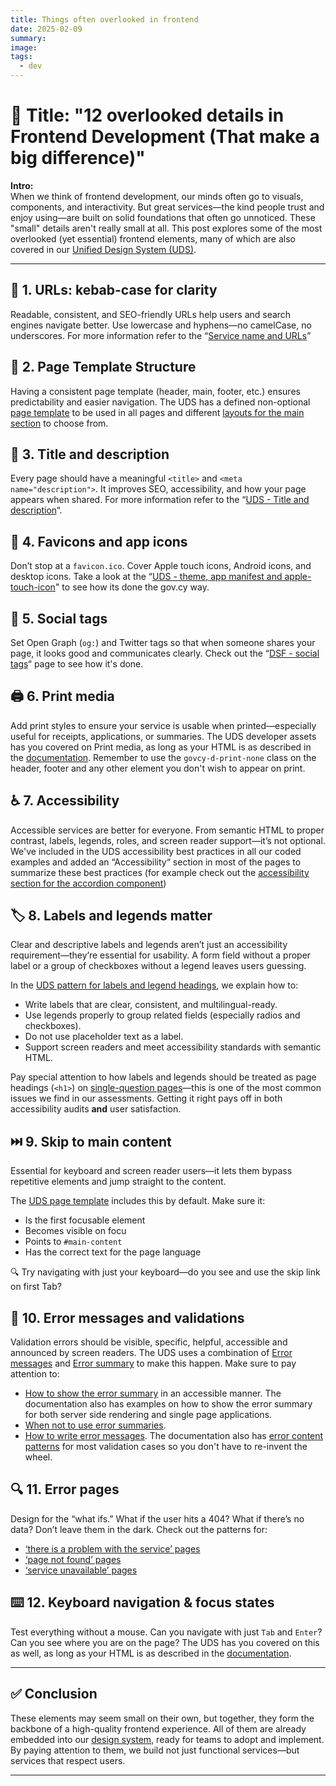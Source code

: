 ```yaml
---
title: Things often overlooked in frontend
date: 2025-02-09
summary: 
image: 
tags:
  - dev
---
```

# 🧠 Title: "12 overlooked details in Frontend Development (That make a big difference)"

**Intro:**  
When we think of frontend development, our minds often go to visuals, components, and interactivity. But great services—the kind people trust and enjoy using—are built on solid foundations that often go unnoticed. These "small" details aren't really small at all. This post explores some of the most overlooked (yet essential) frontend elements, many of which are also covered in our [Unified Design System (UDS)](https://gov-cy.github.io/govcy-design-system-docs/).

---

## 🧭 1. URLs: kebab-case for clarity

Readable, consistent, and SEO-friendly URLs help users and search engines navigate better. Use lowercase and hyphens—no camelCase, no underscores. For more information refer to the “[Service name and URLs](https://dsf.dmrid.gov.cy/2022/05/09/content-design-standards-for-services/#service-name-and-urls)” 

## 🧩 2. Page Template Structure

Having a consistent page template (header, main, footer, etc.) ensures predictability and easier navigation. The UDS has a defined non-optional [page template](https://gov-cy.github.io/govcy-design-system-docs/getting-started/page-template/) to be used in all pages and different [layouts for the main section](https://gov-cy.github.io/govcy-design-system-docs/styles/layout/) to choose from. 

## 📝 3. Title and description

Every page should have a meaningful `<title>` and `<meta name="description">`. It improves SEO, accessibility, and how your page appears when shared. For more information refer to the “[UDS - Title and description](https://gov-cy.github.io/govcy-design-system-docs/getting-started/page-template/#title%2C-description)“.

## 📱 4. Favicons and app icons

Don’t stop at a `favicon.ico`. Cover Apple touch icons, Android icons, and desktop icons. Take a look at the “[UDS - theme, app manifest and apple-touch-icon](https://gov-cy.github.io/govcy-design-system-docs/getting-started/page-template/#theme%2C-app-manifest-and-apple-touch-icon)" to see how its done the gov.cy way. 

## 📣 5. Social tags

Set Open Graph (`og:`) and Twitter tags so that when someone shares your page, it looks good and communicates clearly. Check out the “[DSF - social tags](https://gov-cy.github.io/govcy-design-system-docs/getting-started/page-template/#social-tags)“ page to see how it's done. 

## 🖨️ 6. Print media

Add print styles to ensure your service is usable when printed—especially useful for receipts, applications, or summaries. The UDS developer assets has you covered on Print media, as long as your HTML is as described in the [documentation](https://gov-cy.github.io/govcy-design-system-docs/). Remember to use the `govcy-d-print-none` class on the header, footer and any other element you don't wish to appear on print.

## ♿ 7. Accessibility

Accessible services are better for everyone. From semantic HTML to proper contrast, labels, legends, roles, and screen reader support—it’s not optional. We've included in the UDS accessibility best practices in all our coded examples and added an “Accessibility“ section in most of the pages to summarize these best practices (for example check out the [accessibility section for the accordion component](https://gov-cy.github.io/govcy-design-system-docs/components/accordion/#accessibility))

## 🏷️ 8. Labels and legends matter

Clear and descriptive labels and legends aren’t just an accessibility requirement—they’re essential for usability. A form field without a proper label or a group of checkboxes without a legend leaves users guessing.

In the [UDS pattern for labels and legend headings](https://gov-cy.github.io/govcy-design-system-docs/patterns/labels_and_legend_headings/), we explain how to:
- Write labels that are clear, consistent, and multilingual-ready.
- Use legends properly to group related fields (especially radios and checkboxes).
- Do not use placeholder text as a label.
- Support screen readers and meet accessibility standards with semantic HTML.

Pay special attention to how labels and legends should be treated as page headings (`<h1>`) on [single-question pages](https://gov-cy.github.io/govcy-design-system-docs/patterns/labels_and_legend_headings/#single-question-page)—this is one of the most common issues we find in our assessments. Getting it right pays off in both accessibility audits **and** user satisfaction.

## ⏭️ 9. Skip to main content

Essential for keyboard and screen reader users—it lets them bypass repetitive elements and jump straight to the content.

The [UDS page template](https://gov-cy.github.io/govcy-design-system-docs/getting-started/page-template/#skip-to-main-content) includes this by default. Make sure it:
- Is the first focusable element
- Becomes visible on focu
- Points to `#main-content`
- Has the correct text for the page language
    
🔍 Try navigating with just your keyboard—do you see and use the skip link on first Tab?
## 🚫 10. Error messages and validations

Validation errors should be visible, specific, helpful, accessible and announced by screen readers. The UDS uses a combination of [Error messages](https://gov-cy.github.io/govcy-design-system-docs/components/error_message/) and [Error summary](https://gov-cy.github.io/govcy-design-system-docs/components/error_summary/) to make this happen. Make sure to pay attention to:
- [How to show the error summary](https://gov-cy.github.io/govcy-design-system-docs/components/error_summary/#how-it-works) in an accessible manner. The documentation also has examples on how to show the error summary for both server side rendering and single page applications. 
- [When not to use error summaries](https://gov-cy.github.io/govcy-design-system-docs/components/error_summary/#when-not-to-use-this-component).
- [How to write error messages](https://gov-cy.github.io/govcy-design-system-docs/components/error_message/#errors-content). The documentation also has [error content patterns](https://gov-cy.github.io/govcy-design-system-docs/components/error_message/#component-text) for most validation cases so you don't have to re-invent the wheel.  

## 🔍 11. Error pages

Design for the “what ifs.” What if the user hits a 404? What if there’s no data? Don’t leave them in the dark. Check out the patterns for:

- [‘there is a problem with the service’ pages](https://gov-cy.github.io/govcy-design-system-docs/patterns/there-is-a-problem/)
- [‘page not found’ pages](https://gov-cy.github.io/govcy-design-system-docs/patterns/page-not-found-pages/)
- [‘service unavailable’ pages](https://gov-cy.github.io/govcy-design-system-docs/patterns/service-unavailable-pages/)

## ⌨️ 12. Keyboard navigation & focus states

Test everything without a mouse. Can you navigate with just `Tab` and `Enter`? Can you see where you are on the page? The UDS has you covered on this as well, as long as your HTML is as described in the [documentation](https://gov-cy.github.io/govcy-design-system-docs/).

---

## ✅ Conclusion

These elements may seem small on their own, but together, they form the backbone of a high-quality frontend experience. All of them are already embedded into our [design system](https://gov-cy.github.io/govcy-design-system-docs/), ready for teams to adopt and implement. By paying attention to them, we build not just functional services—but services that respect users.

--------- 
